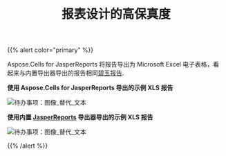 ﻿---
title: 报表设计的高保真度
type: docs
weight: 30
url: /zh/jasperreports/high-fidelity-to-the-report-design/
---
{{% alert color="primary" %}}

 Aspose.Cells for JasperReports 将报告导出为 Microsoft Excel 电子表格，看起来与内置导出器导出的报告相同[碧玉报告](https://community.jaspersoft.com/project/jasperreports-library).

**使用 Aspose.Cells for JasperReports 导出的示例 XLS 报告** 

![待办事项：图像_替代_文本](high-fidelity-to-the-report-design_1.png)

**使用内置 [JasperReports](https://community.jaspersoft.com/project/jasperreports-library) 导出器导出的示例 XLS 报告**

![待办事项：图像_替代_文本](high-fidelity-to-the-report-design_2.png)

{{% /alert %}}
